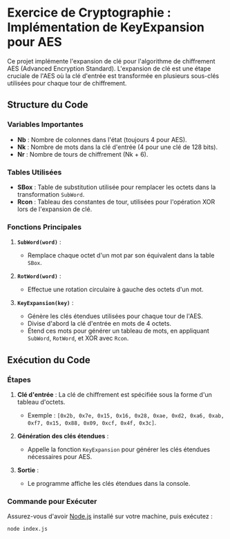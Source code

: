 # Exercice de Cryptographie : Implémentation de KeyExpansion pour AES

Ce projet implémente l'expansion de clé pour l'algorithme de chiffrement AES (Advanced Encryption Standard). L'expansion de clé est une étape cruciale de l'AES où la clé d'entrée est transformée en plusieurs sous-clés utilisées pour chaque tour de chiffrement.

## Structure du Code

### Variables Importantes
- **Nb** : Nombre de colonnes dans l'état (toujours 4 pour AES).
- **Nk** : Nombre de mots dans la clé d'entrée (4 pour une clé de 128 bits).
- **Nr** : Nombre de tours de chiffrement (Nk + 6).

### Tables Utilisées
- **SBox** : Table de substitution utilisée pour remplacer les octets dans la transformation `SubWord`.
- **Rcon** : Tableau des constantes de tour, utilisées pour l'opération XOR lors de l'expansion de clé.

### Fonctions Principales
1. **`SubWord(word)`** :
   - Remplace chaque octet d'un mot par son équivalent dans la table `SBox`.

2. **`RotWord(word)`** :
   - Effectue une rotation circulaire à gauche des octets d'un mot.

3. **`KeyExpansion(key)`** :
   - Génère les clés étendues utilisées pour chaque tour de l'AES.
   - Divise d'abord la clé d'entrée en mots de 4 octets.
   - Étend ces mots pour générer un tableau de mots, en appliquant `SubWord`, `RotWord`, et XOR avec `Rcon`.

## Exécution du Code

### Étapes
1. **Clé d'entrée** : La clé de chiffrement est spécifiée sous la forme d'un tableau d'octets.
   - Exemple : `[0x2b, 0x7e, 0x15, 0x16, 0x28, 0xae, 0xd2, 0xa6, 0xab, 0xf7, 0x15, 0x88, 0x09, 0xcf, 0x4f, 0x3c]`.

2. **Génération des clés étendues** :
   - Appelle la fonction `KeyExpansion` pour générer les clés étendues nécessaires pour AES.

3. **Sortie** :
   - Le programme affiche les clés étendues dans la console.

### Commande pour Exécuter
Assurez-vous d'avoir [Node.js](https://nodejs.org/) installé sur votre machine, puis exécutez :

```bash
node index.js
